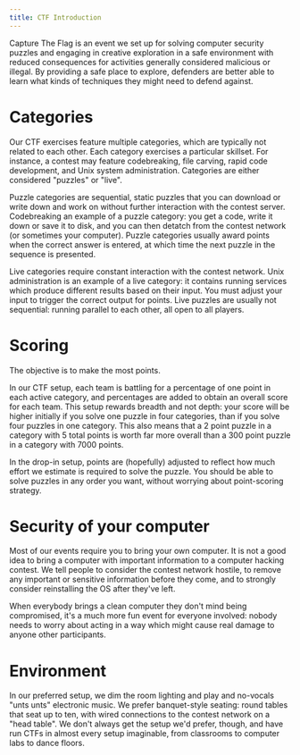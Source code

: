 ```yaml
---
title: CTF Introduction
---
```


Capture The Flag is an event we set up for solving computer security
puzzles and engaging in creative exploration in a safe environment with
reduced consequences for activities generally considered malicious or
illegal.  By providing a safe place to explore, defenders are better
able to learn what kinds of techniques they might need to defend
against.


Categories
==========

Our CTF exercises feature multiple categories, which are typically not
related to each other.  Each category exercises a particular skillset.
For instance, a contest may feature codebreaking, file carving, rapid
code development, and Unix system administration.  Categories are either
considered "puzzles" or "live".

Puzzle categories are sequential, static puzzles that you can download
or write down and work on without further interaction with the contest
server.  Codebreaking an example of a puzzle category: you get a code,
write it down or save it to disk, and you can then detatch from the
contest network (or sometimes your computer).  Puzzle categories usually
award points when the correct answer is entered, at which time the next
puzzle in the sequence is presented.

Live categories require constant interaction with the contest network.
Unix administration is an example of a live category: it contains
running services which produce different results based on their input.
You must adjust your input to trigger the correct output for points.
Live puzzles are usually not sequential: running parallel to each other,
all open to all players.


Scoring
=======

The objective is to make the most points.

In our CTF setup, each team is battling for a percentage of one point in
each active category, and percentages are added to obtain an overall
score for each team.  This setup rewards breadth and not depth: your
score will be higher initially if you solve one puzzle in four
categories, than if you solve four puzzles in one category.  This also
means that a 2 point puzzle in a category with 5 total points is worth
far more overall than a 300 point puzzle in a category with 7000 points.

In the drop-in setup, points are (hopefully) adjusted to reflect how
much effort we estimate is required to solve the puzzle.  You should be
able to solve puzzles in any order you want, without worrying about
point-scoring strategy.


Security of your computer
=========================

Most of our events require you to bring your own computer.  It is not a
good idea to bring a computer with important information to a computer
hacking contest.  We tell people to consider the contest network
hostile, to remove any important or sensitive information before they
come, and to strongly consider reinstalling the OS after they've left.

When everybody brings a clean computer they don't mind being
compromised, it's a much more fun event for everyone involved: nobody
needs to worry about acting in a way which might cause real damage to
anyone other participants.


Environment
===========

In our preferred setup, we dim the room lighting and play and no-vocals
"unts unts" electronic music.  We prefer banquet-style seating: round
tables that seat up to ten, with wired connections to the contest
network on a "head table".  We don't always get the setup we'd prefer,
though, and have run CTFs in almost every setup imaginable, from
classrooms to computer labs to dance floors.
